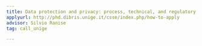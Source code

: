 ```yaml
---
title: Data protection and privacy: process, technical, and regulatory issues
applyurl: http://phd.dibris.unige.it/csse/index.php/how-to-apply
advisor: Silvio Ranise
tag: call_unige

---
```

